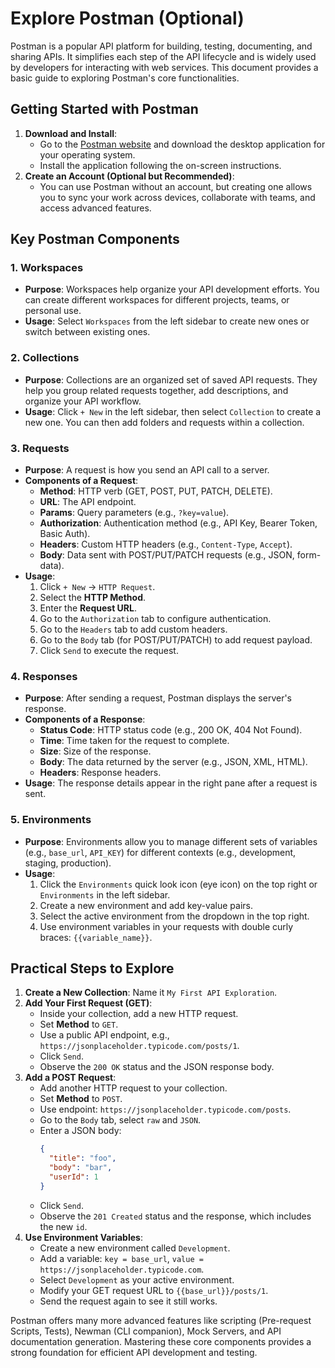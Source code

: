 # Explore Postman (Optional)

Postman is a popular API platform for building, testing, documenting, and sharing APIs. It simplifies each step of the API lifecycle and is widely used by developers for interacting with web services. This document provides a basic guide to exploring Postman's core functionalities.

## Getting Started with Postman

1.  **Download and Install**: 
    *   Go to the [Postman website](https://www.postman.com/downloads/) and download the desktop application for your operating system.
    *   Install the application following the on-screen instructions.
2.  **Create an Account (Optional but Recommended)**: 
    *   You can use Postman without an account, but creating one allows you to sync your work across devices, collaborate with teams, and access advanced features.

## Key Postman Components

### 1. Workspaces

*   **Purpose**: Workspaces help organize your API development efforts. You can create different workspaces for different projects, teams, or personal use.
*   **Usage**: Select `Workspaces` from the left sidebar to create new ones or switch between existing ones.

### 2. Collections

*   **Purpose**: Collections are an organized set of saved API requests. They help you group related requests together, add descriptions, and organize your API workflow.
*   **Usage**: Click `+ New` in the left sidebar, then select `Collection` to create a new one. You can then add folders and requests within a collection.

### 3. Requests

*   **Purpose**: A request is how you send an API call to a server.
*   **Components of a Request**:
    *   **Method**: HTTP verb (GET, POST, PUT, PATCH, DELETE).
    *   **URL**: The API endpoint.
    *   **Params**: Query parameters (e.g., `?key=value`).
    *   **Authorization**: Authentication method (e.g., API Key, Bearer Token, Basic Auth).
    *   **Headers**: Custom HTTP headers (e.g., `Content-Type`, `Accept`).
    *   **Body**: Data sent with POST/PUT/PATCH requests (e.g., JSON, form-data).
*   **Usage**: 
    1.  Click `+ New` -> `HTTP Request`.
    2.  Select the **HTTP Method**.
    3.  Enter the **Request URL**.
    4.  Go to the `Authorization` tab to configure authentication.
    5.  Go to the `Headers` tab to add custom headers.
    6.  Go to the `Body` tab (for POST/PUT/PATCH) to add request payload.
    7.  Click `Send` to execute the request.

### 4. Responses

*   **Purpose**: After sending a request, Postman displays the server's response.
*   **Components of a Response**:
    *   **Status Code**: HTTP status code (e.g., 200 OK, 404 Not Found).
    *   **Time**: Time taken for the request to complete.
    *   **Size**: Size of the response.
    *   **Body**: The data returned by the server (e.g., JSON, XML, HTML).
    *   **Headers**: Response headers.
*   **Usage**: The response details appear in the right pane after a request is sent.

### 5. Environments

*   **Purpose**: Environments allow you to manage different sets of variables (e.g., `base_url`, `API_KEY`) for different contexts (e.g., development, staging, production).
*   **Usage**: 
    1.  Click the `Environments` quick look icon (eye icon) on the top right or `Environments` in the left sidebar.
    2.  Create a new environment and add key-value pairs.
    3.  Select the active environment from the dropdown in the top right.
    4.  Use environment variables in your requests with double curly braces: `{{variable_name}}`.

## Practical Steps to Explore

1.  **Create a New Collection**: Name it `My First API Exploration`.
2.  **Add Your First Request (GET)**:
    *   Inside your collection, add a new HTTP request.
    *   Set **Method** to `GET`.
    *   Use a public API endpoint, e.g., `https://jsonplaceholder.typicode.com/posts/1`.
    *   Click `Send`.
    *   Observe the `200 OK` status and the JSON response body.
3.  **Add a POST Request**: 
    *   Add another HTTP request to your collection.
    *   Set **Method** to `POST`.
    *   Use endpoint: `https://jsonplaceholder.typicode.com/posts`.
    *   Go to the `Body` tab, select `raw` and `JSON`.
    *   Enter a JSON body:
        ```json
        {
          "title": "foo",
          "body": "bar",
          "userId": 1
        }
        ```
    *   Click `Send`.
    *   Observe the `201 Created` status and the response, which includes the new `id`.
4.  **Use Environment Variables**: 
    *   Create a new environment called `Development`.
    *   Add a variable: `key = base_url`, `value = https://jsonplaceholder.typicode.com`.
    *   Select `Development` as your active environment.
    *   Modify your GET request URL to `{{base_url}}/posts/1`.
    *   Send the request again to see it still works.

Postman offers many more advanced features like scripting (Pre-request Scripts, Tests), Newman (CLI companion), Mock Servers, and API documentation generation. Mastering these core components provides a strong foundation for efficient API development and testing.
